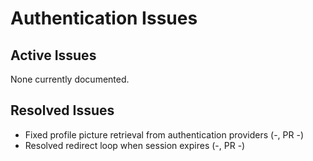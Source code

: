 # Authentication Issues

## Active Issues
None currently documented.

## Resolved Issues
- Fixed profile picture retrieval from authentication providers (-, PR -)
- Resolved redirect loop when session expires (-, PR -)
